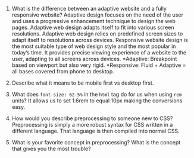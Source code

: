 1. What is the difference between an adaptive website and a fully responsive website?  Adaptive design focuses on the need of the user and uses a progressive enhancement technique to design the web pages. Adaptive web design adapts itself to fit into various screen resolutions. Adaptive web design relies on predefined screen sizes to adapt itself to resolutions across devices.  Responsive website design is the most suitable type of web design style and the most popular in today’s time. It provides precise viewing experience of a website to the user, adapting to all screens across devices.
*Adaptive: Breakpoint based on viewport but also very rigid.
*Responsive: Fluid + Adaptive = all bases covered from phone to desktop.

2. Describe what it means to be mobile first vs desktop first.

3. What does `font-size: 62.5%` in the `html` tag do for us when using `rem` units?  It allows us to set 1.6rem to equal 10px making the conversions easy.

4. How would you describe preprocessing to someone new to CSS?  Preprocessing is simply a more robust syntax for CSS written in a different language. That language is then compiled into normal CSS.

5. What is your favorite concept in preprocessing? What is the concept that gives you the most trouble?

